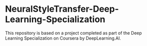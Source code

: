 # NeuralStyleTransfer-Deep-Learning-Specialization
This repository is based on a project completed as part of the Deep Learning Specialization on Coursera by DeepLearning.AI.  
